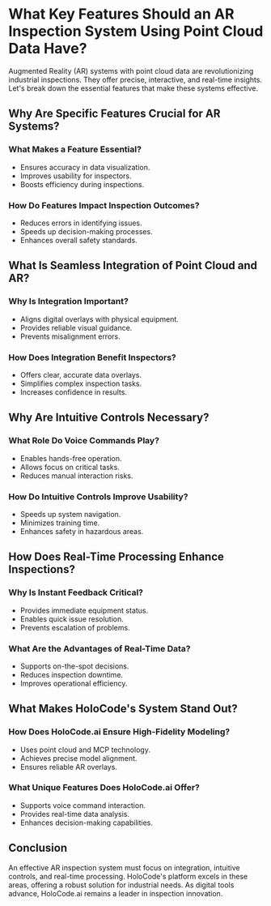 # What Key Features Should an AR Inspection System Using Point Cloud Data Have?

Augmented Reality (AR) systems with point cloud data are revolutionizing industrial inspections. They offer precise, interactive, and real-time insights. Let's break down the essential features that make these systems effective.

## Why Are Specific Features Crucial for AR Systems?

### What Makes a Feature Essential?
- Ensures accuracy in data visualization.
- Improves usability for inspectors.
- Boosts efficiency during inspections.

### How Do Features Impact Inspection Outcomes?
- Reduces errors in identifying issues.
- Speeds up decision-making processes.
- Enhances overall safety standards.

## What Is Seamless Integration of Point Cloud and AR?

### Why Is Integration Important?
- Aligns digital overlays with physical equipment.
- Provides reliable visual guidance.
- Prevents misalignment errors.

### How Does Integration Benefit Inspectors?
- Offers clear, accurate data overlays.
- Simplifies complex inspection tasks.
- Increases confidence in results.

## Why Are Intuitive Controls Necessary?

### What Role Do Voice Commands Play?
- Enables hands-free operation.
- Allows focus on critical tasks.
- Reduces manual interaction risks.

### How Do Intuitive Controls Improve Usability?
- Speeds up system navigation.
- Minimizes training time.
- Enhances safety in hazardous areas.

## How Does Real-Time Processing Enhance Inspections?

### Why Is Instant Feedback Critical?
- Provides immediate equipment status.
- Enables quick issue resolution.
- Prevents escalation of problems.

### What Are the Advantages of Real-Time Data?
- Supports on-the-spot decisions.
- Reduces inspection downtime.
- Improves operational efficiency.

## What Makes HoloCode's System Stand Out?

### How Does HoloCode.ai Ensure High-Fidelity Modeling?
- Uses point cloud and MCP technology.
- Achieves precise model alignment.
- Ensures reliable AR overlays.

### What Unique Features Does HoloCode.ai Offer?
- Supports voice command interaction.
- Provides real-time data analysis.
- Enhances decision-making capabilities.

## Conclusion

An effective AR inspection system must focus on integration, intuitive controls, and real-time processing. HoloCode's platform excels in these areas, offering a robust solution for industrial needs. As digital tools advance, HoloCode.ai remains a leader in inspection innovation. 